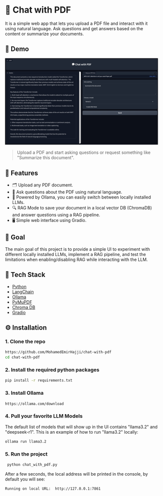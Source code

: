 # 💬 Chat with PDF
It is a simple web app that lets you upload a PDF file and interact with it using natural language. Ask questions and get answers based on the content or summarize  your documents.

## 📸 Demo
![screenshot](screenshot.png)  
> Upload a PDF and start asking questions or request something like "Summarize this document".

## 🚀 Features

- 🗂 Upload any PDF document.
- 🤖 Ask questions about the PDF using natural language.
- 🧠 Powered by Ollama, you can easily switch between locally installed LLMs.
- 🔍 RAG Mode to save your document in a local vector DB (ChromaDB) and answer questions using a RAG pipeline.
- 🖥️ Simple web interface using Gradio.

## 🎯 Goal
The main goal of this project is to provide a simple UI to experiment with different locally installed LLMs, implement a RAG pipeline, and test the limitations when enabling/disabling RAG while interacting with the LLM.


## 🧰 Tech Stack
- [Python](https://www.python.org/)
- [LangChain](https://www.langchain.com/)
- [Ollama](https://ollama.com/)
- [PyMuPDF](https://github.com/pymupdf/PyMuPDF)
- [Chroma DB](https://www.trychroma.com/)
- [Gradio](https://www.gradio.app/)

## ⚙️ Installation

### 1. Clone the repo
```bash
https://github.com/MohamedEmirHajji/chat-with-pdf
cd chat-with-pdf
```

### 2. Install the required python packages
```bash
pip install -r requirements.txt
```

### 3. Install Ollama
```bash
https://ollama.com/download
```

### 4. Pull your favorite LLM Models
The default list of models that will show up in the UI contains "llama3.2" and "deepseek-r1". This is an example of how to run "llama3.2" locally:
```bash
ollama run llama3.2
```

### 5. Run the project
```bash
 python chat_with_pdf.py 
```
After a few seconds, the local address will be printed in the console, by default you will see:
```bash
Running on local URL:  http://127.0.0.1:7861
```
